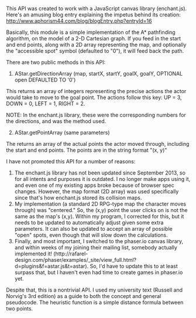 
This API was created to work with a JavaScript canvas library (enchant.js). Here's an amusing blog entry explaining the impetus behind its creation: http://www.aphorism44.com/blog/blogEntry.php?entryId=16 

Basically, this module is a simple implementation of the A* pathfinding algorithm, on the model of a 2-D Cartesian graph. If you feed in the start and end points, along with a 2D array representing the map, and optionally the "accessible spot" symbol (defaulted to "0"), it will feed back the path.

There are two public methods in this API:

1. AStar.getDirectionArray (map, startX, startY, goalX, goalY, OPTIONAL open DEFAULTED TO '0')

This returns an array of integers representing the precise actions the actor would take to move to the goal point. The actions follow this key: UP = 3, DOWN = 0, LEFT = 1, RIGHT = 2.

NOTE: In the enchant.js library, these were the corresponding numbers for the directions, and was the method used.

2. AStar.getPointArray (same parameters)

The returns an array of the actual points the actor moved through, including the start and end points. The points are in the string format "(x, y)"

I have not promoted this API for a number of reasons:

<ol>
<li>The enchant.js library has not been updated since September 2013, so for all intents and purposes it is outdated. I no longer make apps using it, and even one of my existing apps broke because of browser spec changes. However, the map format (2D array) was used specifically since that's how enchant.js stored its collision maps.</li>
<li>My implementation (a standard 2D RPG-type map the character moves through) was "centered." So, the (x,y) point the user clicks on is not the same as the map's (x,y). Within my program, I corrected for this, but it needs to be updated to automatically adjust given some extra parameters. It can also be updated to accept an array of possible "open" spots, even though that will slow down the calculations.</li>
<li>Finally, and most important, I switched to the phaser.io canvas library, and within weeks of my joining their mailing list, somebody actually implemented it! (http://rafarel-design.com/phaser/examples/_site/view_full.html?d=plugins&f=astar.js&t=astar). So, I'd have to update this to at least surpass that, but I haven't even had time to create games in phaser.io yet.</li>
</ol>

Despite that, this is a nontrivial API. I used my university text (Russell and Norvig's 3rd edition) as a guide to both the concept and general pseudocode. The heuristic function is a simple distance formula between two points.
